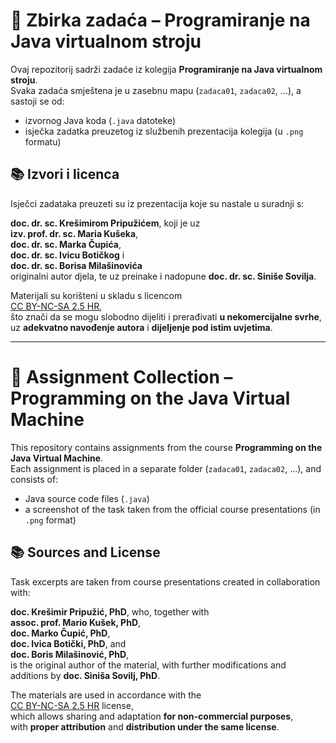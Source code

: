 # 📘 Zbirka zadaća – Programiranje na Java virtualnom stroju

Ovaj repozitorij sadrži zadaće iz kolegija **Programiranje na Java virtualnom stroju**.  
Svaka zadaća smještena je u zasebnu mapu (`zadaca01`, `zadaca02`, ...), a sastoji se od:

- izvornog Java koda (`.java` datoteke)
- isječka zadatka preuzetog iz službenih prezentacija kolegija (u `.png` formatu)

## 📚 Izvori i licenca

Isječci zadataka preuzeti su iz prezentacija koje su nastale u suradnji s:

**doc. dr. sc. Krešimirom Pripužićem**, koji je uz  
**izv. prof. dr. sc. Maria Kušeka**,  
**doc. dr. sc. Marka Čupića**,  
**doc. dr. sc. Ivicu Botičkog** i  
**doc. dr. sc. Borisa Milašinovića**  
originalni autor djela, te uz preinake i nadopune **doc. dr. sc. Siniše Sovilja**.

Materijali su korišteni u skladu s licencom  
[CC BY-NC-SA 2.5 HR](http://creativecommons.org/licenses/by-nc-sa/2.5/hr/),  
što znači da se mogu slobodno dijeliti i prerađivati **u nekomercijalne svrhe**,  
uz **adekvatno navođenje autora** i **dijeljenje pod istim uvjetima**.

---

# 📘 Assignment Collection – Programming on the Java Virtual Machine

This repository contains assignments from the course **Programming on the Java Virtual Machine**.  
Each assignment is placed in a separate folder (`zadaca01`, `zadaca02`, ...), and consists of:

- Java source code files (`.java`)
- a screenshot of the task taken from the official course presentations (in `.png` format)

## 📚 Sources and License

Task excerpts are taken from course presentations created in collaboration with:

**doc. Krešimir Pripužić, PhD**, who, together with  
**assoc. prof. Mario Kušek, PhD**,  
**doc. Marko Čupić, PhD**,  
**doc. Ivica Botički, PhD**, and  
**doc. Boris Milašinović, PhD**,  
is the original author of the material, with further modifications and additions by **doc. Siniša Sovilj, PhD**.

The materials are used in accordance with the  
[CC BY-NC-SA 2.5 HR](http://creativecommons.org/licenses/by-nc-sa/2.5/hr/) license,  
which allows sharing and adaptation **for non-commercial purposes**,  
with **proper attribution** and **distribution under the same license**.